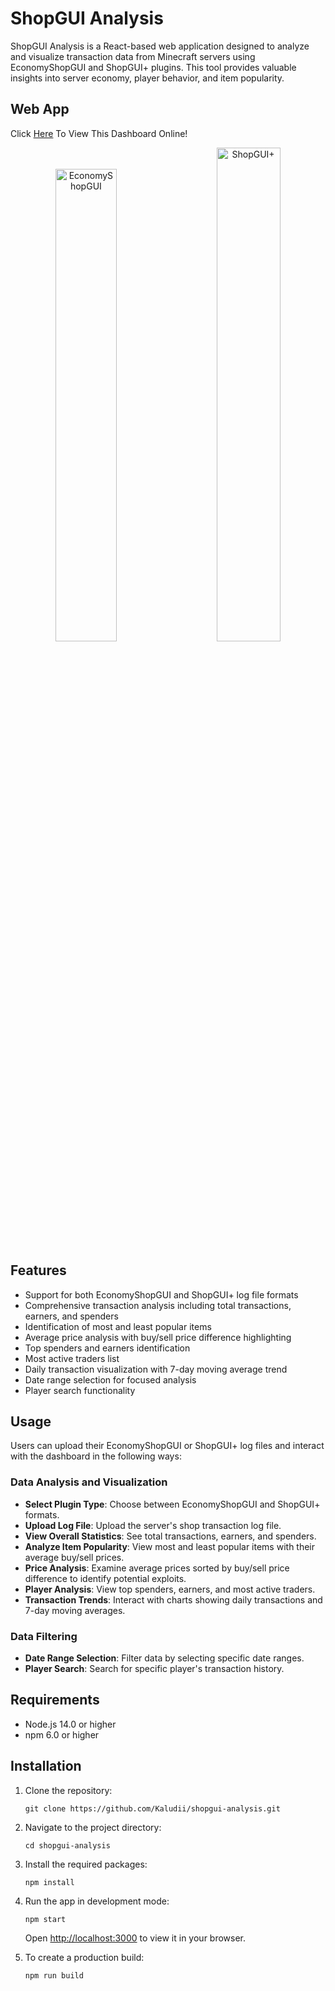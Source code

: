 # ShopGUI Analysis

ShopGUI Analysis is a React-based web application designed to analyze and visualize transaction data from Minecraft servers using EconomyShopGUI and ShopGUI+ plugins. This tool provides valuable insights into server economy, player behavior, and item popularity.

## Web App

Click [Here](https://shopgui-analysis.vercel.app/ "Here") To View This Dashboard Online!

<p align="center"> <img src="https://github.com/user-attachments/assets/dcb142c7-62b8-4bc8-8381-e80871149393" width="44%" alt="EconomyShopGUI" /> &nbsp; &nbsp; &nbsp; &nbsp; <img src="https://github.com/user-attachments/assets/82687390-4d32-4ff7-b158-7a1017921f31" width="45%" alt="ShopGUI+" /> </p>

## Features

-   Support for both EconomyShopGUI and ShopGUI+ log file formats
-   Comprehensive transaction analysis including total transactions, earners, and spenders
-   Identification of most and least popular items
-   Average price analysis with buy/sell price difference highlighting
-   Top spenders and earners identification
-   Most active traders list
-   Daily transaction visualization with 7-day moving average trend
-   Date range selection for focused analysis
-   Player search functionality

## Usage

Users can upload their EconomyShopGUI or ShopGUI+ log files and interact with the dashboard in the following ways:

### Data Analysis and Visualization

-   **Select Plugin Type**: Choose between EconomyShopGUI and ShopGUI+ formats.
-   **Upload Log File**: Upload the server's shop transaction log file.
-   **View Overall Statistics**: See total transactions, earners, and spenders.
-   **Analyze Item Popularity**: View most and least popular items with their average buy/sell prices.
-   **Price Analysis**: Examine average prices sorted by buy/sell price difference to identify potential exploits.
-   **Player Analysis**: View top spenders, earners, and most active traders.
-   **Transaction Trends**: Interact with charts showing daily transactions and 7-day moving averages.

### Data Filtering

-   **Date Range Selection**: Filter data by selecting specific date ranges.
-   **Player Search**: Search for specific player's transaction history.

## Requirements

-   Node.js 14.0 or higher
-   npm 6.0 or higher

## Installation

1. Clone the repository:
   ```
   git clone https://github.com/Kaludii/shopgui-analysis.git
   ```

2. Navigate to the project directory:
   ```
   cd shopgui-analysis
   ```

3. Install the required packages:
   ```
   npm install
   ```

4. Run the app in development mode:
   ```
   npm start
   ```

   Open [http://localhost:3000](http://localhost:3000) to view it in your browser.

5. To create a production build:
   ```
   npm run build
